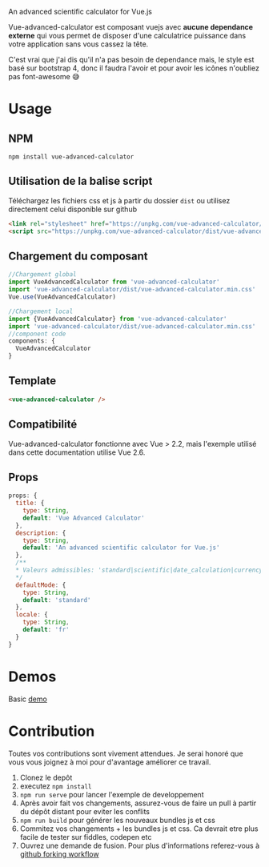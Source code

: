 An advanced scientific calculator for Vue.js

Vue-advanced-calculator est composant vuejs avec **aucune dependance externe** qui vous permet de disposer d'une calculatrice puissance dans votre application sans vous cassez la tête. 

C'est vrai que j'ai dis qu'il n'a pas besoin de dependance mais, le style est basé sur bootstrap 4, donc il faudra l'avoir et pour avoir les icônes n'oubliez pas font-awesome 😅


# Usage

## NPM
`npm install vue-advanced-calculator`

## Utilisation de la balise script
Téléchargez les fichiers css et js à partir du dossier `dist` ou utilisez directement celui disponible sur github
```html
<link rel="stylesheet" href="https://unpkg.com/vue-advanced-calculator/dist/vue-advanced-calculator.min.css">
<script src="https://unpkg.com/vue-advanced-calculator/dist/vue-advanced-calculator.js"></script>
```
## Chargement du composant
```js
//Chargement global
import VueAdvancedCalculator from 'vue-advanced-calculator'
import 'vue-advanced-calculator/dist/vue-advanced-calculator.min.css'
Vue.use(VueAdvancedCalculator)

//Chargement local
import {VueAdvancedCalculator} from 'vue-advanced-calculator'
import 'vue-advanced-calculator/dist/vue-advanced-calculator.min.css'
//component code
components: {
  VueAdvancedCalculator
}
```
## Template

```html
<vue-advanced-calculator />
```
## Compatibilité

Vue-advanced-calculator fonctionne avec Vue > 2.2, mais l'exemple utilisé dans cette documentation utilise Vue 2.6.

## Props
```js
props: {
  title: {
    type: String,
    default: 'Vue Advanced Calculator'
  },
  description: {
    type: String,
    default: 'An advanced scientific calculator for Vue.js'
  },
  /**
  * Valeurs admissibles: 'standard|scientific|date_calculation|currency|length|area|weight_and_mass|hour|data'
  */
  defaultMode: {
    type: String,
    default: 'standard'
  },
  locale: {
    type: String,
    default: 'fr'
  }
}
```

# Demos
Basic [demo](https://jsfiddle.net/Dimtrovich/xpegj9ys/14/)

# Contribution
Toutes vos contributions sont vivement attendues. Je serai honoré que vous vous joignez à moi pour d'avantage améliorer ce travail.

1. Clonez le depôt
2. executez `npm install`
3. `npm run serve` pour lancer l'exemple de developpement
4. Après avoir fait vos changements, assurez-vous de faire un pull à partir du dépôt distant pour eviter les conflits
5. `npm run build` pour générer les nouveaux bundles js et css
6. Commitez vos changements + les bundles js et css. Ca devrait etre plus facile de tester sur fiddles, codepen etc
7. Ouvrez une demande de fusion. Pour plus d'informations referez-vous à [github forking workflow](https://gist.github.com/Chaser324/ce0505fbed06b947d962)

